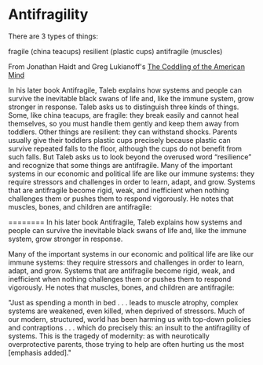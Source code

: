 # Antifragility

There are 3 types of things:

fragile (china teacups)
resilient (plastic cups)
antifragile (muscles)

From Jonathan Haidt and Greg Lukianoff's [The Coddling of the American Mind](https://www.amazon.com/Coddling-American-Mind-Intentions-Generation/dp/0735224897)



In his later book Antifragile, Taleb explains how systems and people can survive the inevitable black swans of life and, like the immune system, grow stronger in response. Taleb asks us to distinguish three kinds of things. Some, like china teacups, are fragile: they break easily and cannot heal themselves, so you must handle them gently and keep them away from toddlers. Other things are resilient: they can withstand shocks. Parents usually give their toddlers plastic cups precisely because plastic can survive repeated falls to the floor, although the cups do not benefit from such falls. But Taleb asks us to look beyond the overused word “resilience” and recognize that some things are antifragile. Many of the important systems in our economic and political life are like our immune systems: they require stressors and challenges in order to learn, adapt, and grow. Systems that are antifragile become rigid, weak, and inefficient when nothing challenges them or pushes them to respond vigorously. He notes that muscles, bones, and children are antifragile: 


========
In his later book Antifragile, Taleb explains how systems and people can survive the inevitable black swans of life and, like the immune system, grow stronger in response. 

 Many of the important systems in our economic and political life are like our immune systems: they require stressors and challenges in order to learn, adapt, and grow. Systems that are antifragile become rigid, weak, and inefficient when nothing challenges them or pushes them to respond vigorously. He notes that muscles, bones, and children are antifragile: 

"Just as spending a month in bed . . . leads to muscle atrophy, complex systems are weakened, even killed, when deprived of stressors. Much of our modern, structured, world has been harming us with top-down policies and contraptions . . . which do precisely this: an insult to the antifragility of systems. This is the tragedy of modernity: as with neurotically overprotective parents, those trying to help are often hurting us the most [emphasis added]."






